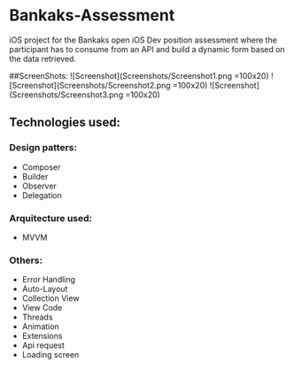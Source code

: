 # Bankaks-Assessment

iOS project for the Bankaks open iOS Dev position assessment where the participant has to consume from an API and build a dynamic form based on the data retrieved.

##ScreenShots:
![Screenshot](Screenshots/Screenshot1.png =100x20) ![Screenshot](Screenshots/Screenshot2.png =100x20) ![Screenshot](Screenshots/Screenshot3.png =100x20)

## Technologies used:
### Design patters:
  - Composer
  - Builder
  - Observer
  - Delegation

### Arquitecture used:
  - MVVM
  
### Others:
  - Error Handling
  - Auto-Layout
  - Collection View
  - View Code
  - Threads
  - Animation
  - Extensions
  - Api request
  - Loading screen
